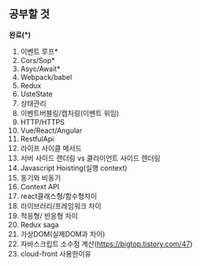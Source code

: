 ## 공부할 것  

__완료(*)__

1. 이벤트 루프* 
2. Cors/Sop*
3. Asyc/Await*
4. Webpack/babel
5. Redux
6. UsteState
7. 상태관리
8. 이벤트버블링/캡처링(이벤트 위임)
9. HTTP/HTTPS
10. Vue/React/Angular
11. RestfulApi
12. 라이프 사이클 메서드
13. 서버 사이드 랜더링 vs 클라이언트 사이드 렌더링
14. Javascript Hoisting(실행 context)
15. 동기와 비동기
16. Context API
17. react클래스형/함수형차이
18. 라이브러리/프레임워크 차이
19. 적응형/ 반응형 차이
20. Redux saga
21. 가상DOM(실제DOM과 차이)
22. 자바스크립트 소수점 계산(https://bigtop.tistory.com/47)
23. cloud-front 사용한이유
